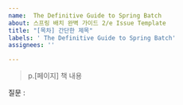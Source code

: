 ```yaml
---
name:  The Definitive Guide to Spring Batch
about: 스프링 배치 완벽 가이드 2/e Issue Template
title: "[목차] 간단한 제목"
labels: ' The Definitive Guide to Spring Batch'
assignees: ''

---
```


> p.[페이지] 책 내용

질문 :
